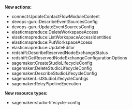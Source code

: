 **New actions:**

- connect:UpdateContactFlowModuleContent
- devops-guru:DescribeEventSourcesConfig
- devops-guru:UpdateEventSourcesConfig
- elasticmapreduce:DeleteWorkspaceAccess
- elasticmapreduce:ListWorkspaceAccessIdentities
- elasticmapreduce:PutWorkspaceAccess
- elasticmapreduce:UpdateEditor
- redshift:DescribeReservedNodeExchangeStatus
- redshift:GetReservedNodeExchangeConfigurationOptions
- sagemaker:CreateStudioLifecycleConfig
- sagemaker:DeleteStudioLifecycleConfig
- sagemaker:DescribeStudioLifecycleConfig
- sagemaker:ListStudioLifecycleConfigs
- sagemaker:RetryPipelineExecution

**New resource types:**

- sagemaker:studio-lifecycle-config
